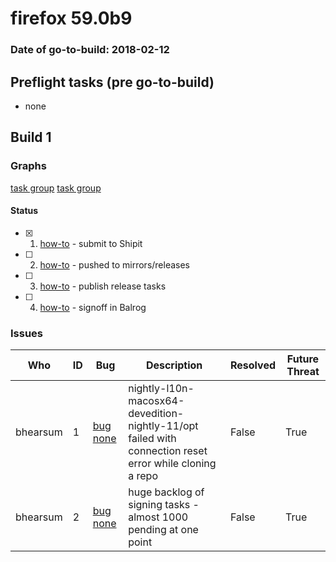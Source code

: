 # firefox 59.0b9

### Date of go-to-build: 2018-02-12

## Preflight tasks (pre go-to-build)
- none

## Build 1  

### Graphs
[task group](https://tools.taskcluster.net/push-inspector/#/YvxKCHcgQzWzsH4gJMLjWw)
[task group](https://tools.taskcluster.net/push-inspector/#/ch7pr4gyQuuG-WjE_Tr32w)


#### Status
- [x] 1.  [how-to](https://wiki.mozilla.org/Release:Release_Automation_on_Mercurial:Starting_a_Release#Submit_to_Ship_It)  - submit to Shipit
- [ ] 2.  [how-to](https://github.com/mozilla-releng/releasewarrior-2.0/wiki/Release-Promotion-Tasks-TC#push-artifacts-to-releases-directory)  - pushed to mirrors/releases
- [ ] 3.  [how-to](https://github.com/mozilla-releng/releasewarrior-2.0/wiki/Release-Promotion-Tasks-TC#ship-the-release)  - publish release tasks
- [ ] 4.  [how-to](https://github.com/mozilla-releng/releasewarrior-2.0/wiki/Release-Promotion-Tasks-TC#obtain-sign-offs-for-changes)  - signoff in Balrog

### Issues
| Who                 | ID               | Bug                                                                 | Description                | Resolved                | Future Threat                |
| ------------------- | ---------------- | ------------------------------------------------------------------- | -------------------------- | ----------------------- | ---------------------------- |
| bhearsum  | 1 | [bug none](https://bugzil.la/none)        | nightly-l10n-macosx64-devedition-nightly-11/opt failed with connection reset error while cloning a repo | False | True |
| bhearsum  | 2 | [bug none](https://bugzil.la/none)        | huge backlog of signing tasks - almost 1000 pending at one point | False | True |

